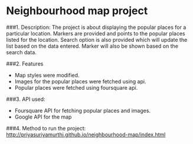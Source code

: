 # Neighbourhood map project

###1. Description:
      The project is about displaying the popular places for a particular location. Markers are provided and points to 
      the popular places listed for the location. Search option is also provided which will update the list based on the 
      data entered. Marker will also be shown based on the search data.
      
###2. Features
 * Map styles were modified. 
 * Images for the popular places were fetched using api.
 * Popular places were fetched using foursquare api.

###3. API used:
 * Foursquare API for fetching popular places and images.
 * Google API for the map

###4. Method to run the project:
    http://priyasuriyamurthi.github.io/neighbourhood-map/index.html


